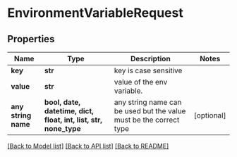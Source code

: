 # EnvironmentVariableRequest


## Properties
Name | Type | Description | Notes
------------ | ------------- | ------------- | -------------
**key** | **str** | key is case sensitive | 
**value** | **str** | value of the env variable. | 
**any string name** | **bool, date, datetime, dict, float, int, list, str, none_type** | any string name can be used but the value must be the correct type | [optional]

[[Back to Model list]](../README.md#documentation-for-models) [[Back to API list]](../README.md#documentation-for-api-endpoints) [[Back to README]](../README.md)


